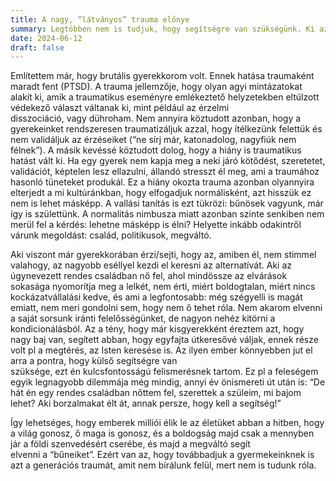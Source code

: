 ```yaml
---
title: A nagy, “látványos” trauma előnye
summary: Legtöbben nem is tudjuk, hogy segítségre van szükségünk. Ki az, aki nagyobb eséllyel jön rá, hogy baj van?
date: 2024-06-12
draft: false
---
```

Említettem már, hogy brutális gyerekkorom volt. Ennek hatása traumaként maradt fent (PTSD). A trauma jellemzője, hogy olyan agyi mintázatokat alakít ki, amik a traumatikus eseményre emlékeztető helyzetekben eltúlzott védekező választ váltanak ki, mint például az érzelmi disszociáció, vagy dühroham. Nem annyira köztudott azonban, hogy a gyerekeinket rendszeresen traumatizáljuk azzal, hogy ítélkezünk felettük és nem validáljuk az érzéseiket (“ne sírj már, katonadolog, nagyfiúk nem félnek”). A másik kevéssé köztudott dolog, hogy a hiány is traumatikus hatást vált ki. Ha egy gyerek nem kapja meg a neki járó kötődést, szeretetet, validációt, képtelen lesz ellazulni, állandó stresszt él meg, ami a traumához hasonló tüneteket produkál. Ez a hiány okozta trauma azonban olyannyira elterjedt a mi kultúránkban, hogy elfogadjuk normálisként, azt hisszük ez nem is lehet másképp. A vallási tanítás is ezt tükrözi: bűnösek vagyunk, már így is születtünk. A normalitás nimbusza miatt azonban szinte senkiben nem merül fel a kérdés: lehetne másképp is élni? Helyette inkább odakintről várunk megoldást: család, politikusok, megváltó.

Aki viszont már gyerekkorában érzi/sejti, hogy az, amiben él, nem stimmel valahogy, az nagyobb eséllyel kezdi el keresni az alternatívát. Aki az úgynevezett rendes családban nő fel, ahol mindössze az elvárások sokasága nyomorítja meg a lelkét, nem érti, miért boldogtalan, miért nincs kockázatvállalási kedve, és ami a legfontosabb: még szégyelli is magát emiatt, nem meri gondolni sem, hogy nem ő tehet róla. Nem akarom elvenni a saját sorsunk iránti felelősségünket, de nagyon nehéz kitörni a kondicionálásból. Az a tény, hogy már kisgyerekként éreztem azt, hogy nagy baj van, segített abban, hogy egyfajta útkeresővé váljak, ennek része volt pl a megtérés, az Isten keresése is. Az ilyen ember könnyebben jut el arra a pontra, hogy külső segítségre van szüksége, ezt én kulcsfontosságú felismerésnek tartom. Ez pl a feleségem egyik legnagyobb dilemmája még mindig, annyi év önismereti út után is: “De hát én egy rendes családban nőttem fel, szerettek a szüleim, mi bajom lehet? Aki borzalmakat élt át, annak persze, hogy kell a segítség!”

Így lehetséges, hogy emberek milliói élik le az életüket abban a hitben, hogy a világ gonosz, ő maga is gonosz, és a boldogság majd csak a mennyben jár a földi szenvedésért cserébe, és majd a megváltó segít elvenni a “bűneiket”. Ezért van az, hogy továbbadjuk a gyermekeinknek is azt a generációs traumát, amit nem bírálunk felül, mert nem is tudunk róla.
